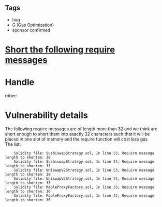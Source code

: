 ## Tags

- bug
- G (Gas Optimization)
- sponsor confirmed

# [Short the following require messages](https://github.com/code-423n4/2021-12-maple-findings/issues/3) 

# Handle

robee


# Vulnerability details

The following require messages are of length more than 32 and we think are short enough to short
them into exactly 32 characters such that it will be placed in one slot of memory and the require 
function will cost less gas. 
The list: 

        Solidity file: SushiswapStrategy.sol, In line 53, Require message length to shorten: 38
        Solidity file: SushiswapStrategy.sol, In line 74, Require message length to shorten: 33
        Solidity file: UniswapV2Strategy.sol, In line 53, Require message length to shorten: 38
        Solidity file: UniswapV2Strategy.sol, In line 74, Require message length to shorten: 33
        Solidity file: MapleProxyFactory.sol, In line 33, Require message length to shorten: 36
        Solidity file: MapleProxyFactory.sol, In line 42, Require message length to shorten: 36

